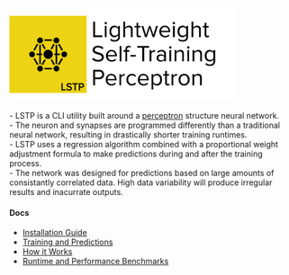 <img src="https://raw.githubusercontent.com/hershyz/LSTP/master/assets/lstp_logo.png"/>

<br/>

<p>
- LSTP is a CLI utility built around a <a href="https://en.wikipedia.org/wiki/Perceptron">perceptron</a> structure neural network.<br/>
- The neuron and synapses are programmed differently than a traditional neural network, resulting in drastically shorter training runtimes.<br/>
- LSTP uses a regression algorithm combined with a proportional weight adjustment formula to make predictions during and after the training process.<br/>
- The network was designed for predictions based on large amounts of consistantly correlated data. High data variability will produce irregular results and inacurrate outputs.<br/>
</p>

<h4>Docs</h4>
<ul>
  <li><a href="https://github.com/hershyz/LSTP/blob/master/docs/Installation%20Guide.md">Installation Guide</a></li>
  <li><a href="https://github.com/hershyz/LSTP/blob/master/docs/Training%20and%20Predictions.md">Training and Predictions</a></li>
  <li><a href="https://github.com/hershyz/LSTP/blob/master/docs/How%20it%20Works.md">How it Works</a></li>
  <li><a href="https://github.com/hershyz/LSTP/blob/master/docs/Runtime%20and%20Performance%20Benchmarks.md">Runtime and Performance Benchmarks</a></li>
</ul>

